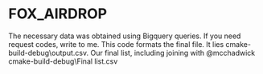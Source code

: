 # FOX_AIRDROP
The necessary data was obtained using Bigquery queries. If you need request codes, write to me. This code formats the final file. It lies cmake-build-debug\output.csv.
Our final list, including joining with @mcchadwick cmake-build-debug\Final list.csv
